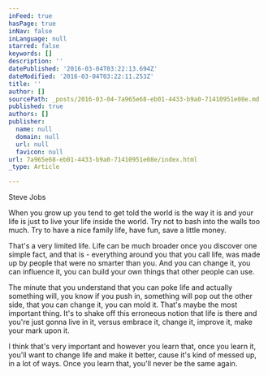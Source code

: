 ```yaml
---
inFeed: true
hasPage: true
inNav: false
inLanguage: null
starred: false
keywords: []
description: ''
datePublished: '2016-03-04T03:22:13.694Z'
dateModified: '2016-03-04T03:22:11.253Z'
title: ''
author: []
sourcePath: _posts/2016-03-04-7a965e68-eb01-4433-b9a0-71410951e08e.md
published: true
authors: []
publisher:
  name: null
  domain: null
  url: null
  favicon: null
url: 7a965e68-eb01-4433-b9a0-71410951e08e/index.html
_type: Article

---
```

Steve Jobs 

When you grow up you tend to get told the world is the way it is and your life is just to live your life inside the world. Try not to bash into the walls too much. Try to have a nice family life, have fun, save a little money.

That's a very limited life. Life can be much broader once you discover one simple fact, and that is - everything around you that you call life, was made up by people that were no smarter than you. And you can change it, you can influence it, you can build your own things that other people can use.

The minute that you understand that you can poke life and actually something will, you know if you push in, something will pop out the other side, that you can change it, you can mold it. That's maybe the most important thing. It's to shake off this erroneous notion that life is there and you're just gonna live in it, versus embrace it, change it, improve it, make your mark upon it.

I think that's very important and however you learn that, once you learn it, you'll want to change life and make it better, cause it's kind of messed up, in a lot of ways. Once you learn that, you'll never be the same again.[][0]

[0]: https://en.wikipedia.org/wiki/Think_different#cite_note-11